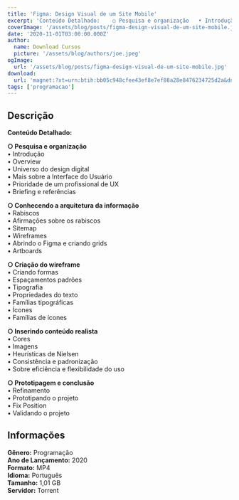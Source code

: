 ```yaml
---
title: 'Figma: Design Visual de um Site Mobile'
excerpt: 'Conteúdo Detalhado:    ○ Pesquisa e organização   • Introdução  • Overview  • Universo do design digital  • Mais sobre a Interface do Usuário  • Prioridade de um profissional de UX  • Briefing e referências   ○ Conhecendo a a'
coverImage: '/assets/blog/posts/figma-design-visual-de-um-site-mobile.jpg'
date: '2020-11-01T03:00:00.000Z'
author:
  name: Download Cursos
  picture: '/assets/blog/authors/joe.jpeg'
ogImage:
  url: '/assets/blog/posts/figma-design-visual-de-um-site-mobile.jpg'
download:
  url: 'magnet:?xt=urn:btih:bb05c948cfee43ef8e7ef88a28e8476234725d2a&dn=Figma%20Design%20visual%20de%20um%20site%20mobile&tr=udp%3a%2f%2ftracker.openbittorrent.com%3a1337%2fannounce&tr=udp%3a%2f%2ftracker.opentrackr.org%3a1337%2fannounce'
tags: ['programacao']
---
```

<h2>Descrição</h2>
<p><strong>Conteúdo Detalhado:</strong></p><p><strong>○ Pesquisa e organização</strong><br/> • Introdução<br/> • Overview<br/> • Universo do design digital<br/> • Mais sobre a Interface do Usuário<br/> • Prioridade de um profissional de UX<br/> • Briefing e referências</p><p><strong>○ Conhecendo a arquitetura da informação</strong><br/> • Rabiscos<br/> • Afirmações sobre os rabiscos<br/> • Sitemap<br/> • Wireframes<br/> • Abrindo o Figma e criando grids<br/> • Artboards</p><p><strong>○ Criação do wireframe</strong><br/> • Criando formas<br/> • Espaçamentos padrões<br/> • Tipografia<br/> • Propriedades do texto<br/> • Famílias tipográficas<br/> • Ícones<br/> • Famílias de ícones</p><p><strong>○ Inserindo conteúdo realista</strong><br/> • Cores<br/> • Imagens<br/> • Heurísticas de Nielsen<br/> • Consistência e padronização<br/> • Sobre eficiência e flexibilidade do uso</p><p><strong>○ Prototipagem e conclusão</strong><br/> • Refinamento<br/> • Prototipando o projeto<br/> • Fix Position<br/> • Validando o projeto</p><h2>Informações</h2><p><strong>Gênero:</strong> Programação<br/> <strong>Ano de Lançamento:</strong> 2020<br/> <strong>Formato:</strong> MP4<br/> <strong>Idioma:</strong> Português<br/> <strong>Tamanho:</strong> 1,01 GB<br/> <strong>Servidor:</strong> Torrent</p>